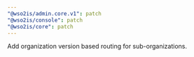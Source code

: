 ```yaml
---
"@wso2is/admin.core.v1": patch
"@wso2is/console": patch
"@wso2is/core": patch
---
```


Add organization version based routing for sub-organizations.
